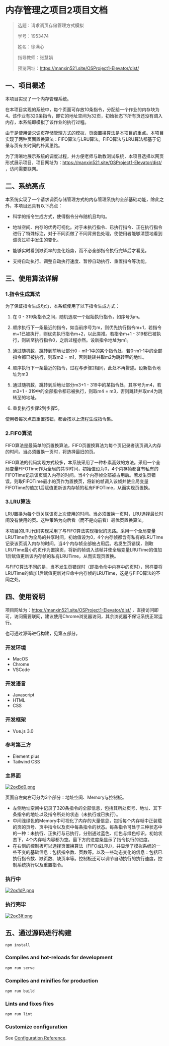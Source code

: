 # 内存管理之项目2项目文档

> 选题：请求调页存储管理方式模拟
>
> 学号：1953474
>
> 姓名：徐满心
>
> 指导教师：张慧娟
>
> 预览网址：https://manxin521.site/OSProject1-Elevator/dist/



## 一、项目概述

本项目实现了一个内存管理系统。

在本项目实现的系统中，每个页面可存放10条指令，分配给一个作业的内存块为4。该作业有320条指令，即它的地址空间为32页，初始状态下所有页还没有调入内存，本系统即模拟了该作业的执行过程。

由于是使用请求调页存储管理方式的模拟，页面置换算法是本项目的重点。本项目实现了两种页面置换算法：FIFO算法与LRU算法。FIFO算法与LRU算法都基于记录与页有关时间的朴素思路。

为了清晰地展示系统的调度过程，并方便老师与助教测试系统，本项目选择以网页形式展示项目，项目网址为：https://manxin521.site/OSProject1-Elevator/dist/ ，访问需要联网。



## 二、系统亮点

本系统实现了一个请求调页存储管理方式的内存管理系统的全部基础功能，除此之外，本项目还具有以下亮点：

- 科学的指令生成方式，使得指令分布随机且均匀。

- 地址空间、内存的优秀可视化。对于未执行指令、已执行指令、正在执行指令进行了特殊标注，对于不同页做了不同背景色处理，使使用者能够清楚地看到调页过程中发生的变化。
- 能够实时看到缺页率的变化趋势，而不必全部指令执行完毕后才看见。
- 支持自动执行、调整自动执行速度、暂停自动执行、重置指令等功能。

## 三、使用算法详解

### 1.指令生成算法

为了保证指令生成均匀，本系统使用了以下指令生成方式：

1. 在 0 - 319条指令之间，随机选取一个起始执行指令，如序号为m。

2. 顺序执行下一条最近的指令，如当前序号为m，则优先执行指令m+1，若指令m+1已被执行，则优先执行指令m+2，以此类推。若指令m+1 - 319都已被执行，则转至执行指令0，之后过程亦然。设新指令地址为m1。

3. 通过随机数，跳转到前地址部分0 - m1-1中的某个指令处，若0-m1-1中的全部指令都已被执行，则取m2 = m1，否则跳转并取m2为跳转至的地址。

4. 顺序执行下一条最近的指令，过程与步骤2相同，此处不再赘述。设新指令地址为m3
5. 通过随机数，跳转到后地址部分m3+1 - 319中的某指令处，其序号为m4，若m3+1 - 319中的全部指令都已被执行，则取m4 = m3，否则跳转并取m4为跳转至的地址。
6. 重复执行步骤2到步骤5。

使用者每次点击重置按钮，都会按以上流程生成指令集。

### 2.FIFO算法

FIFO算法是最简单的页置换算法，FIFO页置换算法为每个页记录者该页调入内存的时间。当必须置换一页时，将选择最旧的页。

FIFO算法的代码实现方式较多，本系统采用了一种朴素高效的方法。采用一个全局变量FIFOTime作为全局的共享时间，初始值设为0，4个内存帧都含有私有的FIFOTime记录该页调入内存的时间。当4个内存帧全部被占用后。若发生页错误，则取FIFOTime最小的页作为置换页，将新的帧调入该帧并使全局变量FIFOTime的值加1后赋值更新该内存帧的私有FIFOTime，从而实现页置换。

### 3.LRU算法

LRU置换为每个页关联该页上次使用的时间。当必须置换一页时，LRU选择最长时间没有使用的页。这种策略为向后看（而不是向前看）最优页置换算法。

本项目的LRU代码实现采用了与FIFO算法实现相似的思路。采用一个全局变量LRUTime作为全局的共享时间，初始值设为0，4个内存帧都含有私有的LRUTime记录该页调入内存的时间。当4个内存帧全部被占用后。若发生页错误，则取LRUTime最小的页作为置换页，将新的帧调入该帧并使全局变量LRUTime的值加1后赋值更新该内存帧的私有LRUTime，从而实现页置换。

与FIFO算法不同的是，当不发生页错误时（即指令命中内存中的页时），同样要将LRUTime的值加1后赋值更新对应命中内存帧的LRUTime，这是与FIFO算法的不同之处。

## 四、使用说明

项目网址为：https://manxin521.site/OSProject1-Elevator/dist/ ，直接访问即可，访问需要联网，建议使用Chrome浏览器访问，其余浏览器不保证系统正常运行。

也可通过源码进行构建，见第五部分。

### 开发环境

- MacOS
- Chrome
- VSCode

### 开发语言

- Javascript
- HTML
- CSS

### 开发框架

- Vue.js 3.0

### 参考第三方

- Element plus
- Tailwind CSS

### 主界面

[![2oxBd0.png](https://z3.ax1x.com/2021/06/13/2oxBd0.png)](https://imgtu.com/i/2oxBd0)



页面自左向右可分为3个部分：地址空间、Memory与控制板。

- 左侧地址空间中记录了320条指令的全部信息，包括其所处页号、地址、其下条指令的地址以及指令所处的状态（未执行或已执行）。
- 中间浅绿色的Memory中可视化了内存的大量信息，包括每个内存帧中正装载的页的页号、页中指令以及页中每条指令的状态。每条指令可处于三种状态中的一种：未执行、正执行与已执行，分别通过蓝色、红色与绿色标识。初始状态下，4个内存帧内容都为空。最下方的进度条显示了指令执行的进度。
- 在右侧的控制板可以选择页置换算法（FIFO或LRU)，并显示了模拟系统的一些不变的基础信息：包括指令数、页数等。以及一些动态变化的信息：包括已执行指令数、缺页数、缺页率等。控制板还可以调节自动执行的执行速度，控制系统执行以及重置指令。

### 执行中

[![2ox1dP.png](https://z3.ax1x.com/2021/06/13/2ox1dP.png)](https://imgtu.com/i/2ox1dP)

### 执行完毕

[![2ox3If.png](https://z3.ax1x.com/2021/06/13/2ox3If.png)](https://imgtu.com/i/2ox3If)

## 五、通过源码进行构建

``` 
npm install

```



### Compiles and hot-reloads for development

```
npm run serve

```



### Compiles and minifies for production

```
npm run build

```



### Lints and fixes files

```
npm run lint

```


### Customize configuration

See [Configuration Reference](https://cli.vuejs.org/config/).